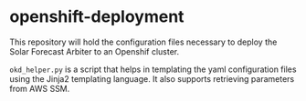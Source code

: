 # openshift-deployment

This repository will hold the configuration files necessary to deploy
the Solar Forecast Arbiter to an Openshif cluster.


``okd_helper.py`` is a script that helps in templating the yaml configuration
files using the Jinja2 templating language. It also supports retrieving
parameters from AWS SSM.

